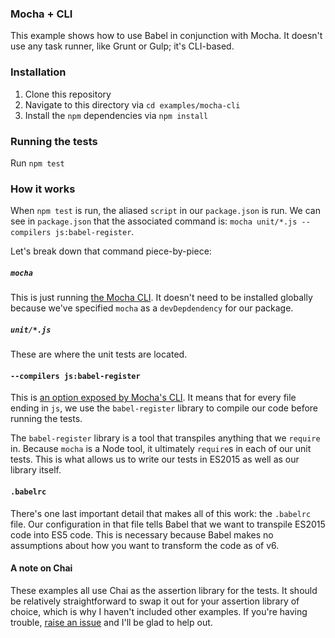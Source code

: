### Mocha + CLI

This example shows how to use Babel in conjunction with Mocha. It doesn't use
any task runner, like Grunt or Gulp; it's CLI-based.

### Installation

1. Clone this repository
2. Navigate to this directory via `cd examples/mocha-cli`
3. Install the `npm` dependencies via `npm install`

### Running the tests

Run `npm test`

### How it works

When `npm test` is run, the aliased `script` in our `package.json` is run. We
can see in `package.json` that the associated command is:
`mocha unit/*.js --compilers js:babel-register`.

Let's break down that command piece-by-piece:

##### `mocha`

This is just running [the Mocha CLI](https://mochajs.org/#usage). It doesn't
need to be installed globally because we've specified `mocha` as a
`devDepdendency` for our package.

##### `unit/*.js`

These are where the unit tests are located.

#### `--compilers js:babel-register`

This is [an option exposed by Mocha's CLI](https://mochajs.org/#compilers). It
means that for every file ending in `js`, we use the `babel-register` library
to compile our code before running the tests.

The `babel-register` library is a tool that transpiles anything that we
`require` in. Because `mocha` is a Node tool, it ultimately `require`s in
each of our unit tests. This is what allows us to write our tests in ES2015
as well as our library itself.

#### `.babelrc`

There's one last important detail that makes all of this work: the `.babelrc`
file. Our configuration in that file tells Babel that we want to transpile
ES2015 code into ES5 code. This is necessary because Babel makes no assumptions
about how you want to transform the code as of v6.

#### A note on Chai

These examples all use Chai as the assertion library for the tests. It should be
relatively straightforward to swap it out for your assertion library of choice,
which is why I haven't included other examples. If you're having trouble,
[raise an issue](https://github.com/jmeas/testing-with-babel/issues) and I'll be
glad to help out.
